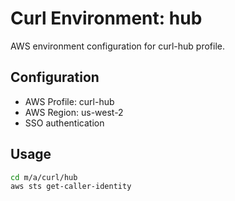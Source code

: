 # Curl Environment: hub

AWS environment configuration for curl-hub profile.

## Configuration

- AWS Profile: curl-hub
- AWS Region: us-west-2
- SSO authentication

## Usage

```bash
cd m/a/curl/hub
aws sts get-caller-identity
```
